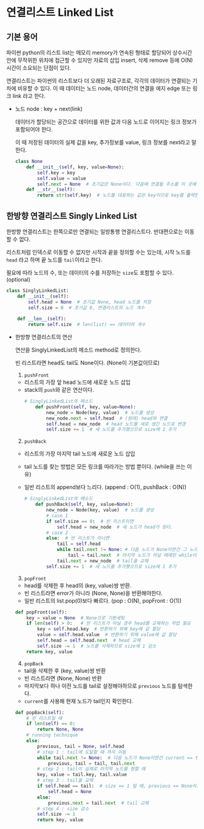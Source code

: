# 연결리스트 Linked List


## 기본 용어
파이썬 python의 리스트 list는 메모리 memory가 연속된 형태로 할당되어 상수시간 안에 무작위한 위치에 접근할 수 있지만 자료의 삽입 insert, 삭제 remove 등에 O(N)시간이 소요되는 단점이 있다.

연결리스트는 파이썬의 리스트보다 더 오래된 자료구조로, 각각의 데이터가 연결되는 기차에 비유할 수 있다. 이 때 데이터는 노드 node, 데이터간의 연결을 에지 edge 또는 링크 link 라고 한다.

* 노드 node : key + next(link)

    데이터가 할당되는 공간으로 데이터를 위한 값과 다음 노드로 이어지는 링크 정보가 포함되어야 한다.
    
    이 때 저장된 데이터의 실제 값을 key, 추가정보를 value, 링크 정보를 next라고 말한다.
    ```py
    class None
        def __init__(self, key, value=None):
            self.key = key
            self.value = value
            self.next = None  # 초기값은 None이다. 다음에 연결될 주소를 이 곳에 연결한다.
        def __str__(self):
            return str(self.key)  # 노드를 대표하는 값은 key이므로 key를 출력한다.
    ```

## 한방향 연결리스트 Singly Linked List
한방향 연결리스트는 한쪽으로만 연결되는 일방통행 연결리스트다. 반대편으로는 이동할 수 없다.

리스트처럼 인덱스로 이동할 수 없지만 시작과 끝을 정의할 수는 있는데, 시작 노드를 `head` 라고 하며 끝 노드를 `tail`이라고 한다.

필요에 따라 노드의 수, 또는 데이터의 수를 저장하는 `size`도 포함할 수 있다. (optional)

```py
class SinglyLinkedList:
    def __init__(self):
        self.head = None  # 초기값 None, head 노드를 저장
        self.size = 0  # 초기값 0, 연결리스트의 노드 개수
    
    def __len__(self):
        return self.size  # len(list) == 데이터의 개수
```

* 한방향 연결리스트의 연산

    연산을 SinglyLinkedList의 메소드 method로 정의한다.
    
    빈 리스트라면 head도 tail도 None이다. (None이 기본값이므로)

    1. `pushFront`
    * 리스트의 가장 앞 head 노드에 새로운 노드 삽입
    * stack의 `push`와 같은 연산이다.
        ```py
        # SinglyLinkedList의 메소드
            def pushFront(self, key, value=None):
                new_node = Node(key, value)  # 노드를 생성
                new_node.next = self.head  # (원래) head와 연결
                self.head = new_node  # head 노드를 새로 생긴 노드로 변경
                self.size += 1  # 새 노드를 추가했으므로 size에 1 추가
        ```

    2. `pushBack`
    * 리스트의 가장 마지막 tail 노드에 새로운 노드 삽입
    * tail 노드를 찾는 방법은 모든 링크를 따라가는 방법 뿐이다. (while을 쓰는 이유)
    * 일반 리스트의 append보다 느리다. (append : O(1), pushBack : O(N))

        ```py
        # SinglyLinkedList의 메소드
            def pushBack(self, key, value=None):
                new_node = Node(key, value)  # 노드를 생성
                # case 1
                if self.size == 0:  # 빈 리스트이면
                    self.head = new_node  # 새 노드가 head가 된다.
                # case 2
                else:  # 빈 리스트가 아니면
                    tail = self.head
                    while tail.next != None: # 다음 노드가 None이란건 그 노드가 마지막 노드라는 말
                        tail = tail.next  # 마지막 노드가 아닐 때에만 while이 돌아가므로 그 다음노드로 교체
                    tail.next = new_node  # tail을 교체
                self.size += 1  # 새 노드를 추가했으므로 size에 1 추가
        ```
    
    3. `popFront`
    * head를 삭제한 후 head의 (key, value)쌍 반환.
    * 빈 리스트라면 error가 아니라 (None, None)을 반환해야한다.
    * 일반 리스트의 list.pop(0)보다 빠르다. (pop : O(N), popFront : O(1))

    ```py
    def popFront(self):
        key = value = None  # None으로 기본세팅
        if len(self) > 0:   # 빈 리스트가 아닐 경우 head를 교체하는 작업 필요
            key = self.head.key  # 반환하기 위해 key에 값 할당
            value = self.head.value  # 반환하기 위해 value에 값 할당
            self.head = self.head.next  # head 교체
            self.size -= 1  # 노드를 삭제하므로 size에 1 감소
        return key, value
    ```

    4. `popBack`
    * tail을 삭제한 후 (key, value)쌍 반환
    * 빈 리스트라면 (None, None) 반환
    * 마지막보다 하나 이전 노드를 tail로 설정해야하므로 `previous` 노드를 탐색한다.
    * `current`를 사용해 현재 노드가 tail인지 확인한다.

    ```py
    def popBack(self):
        # 빈 리스트일 때
        if len(self) == 0:
            return None, None
        # running technique
        else:
            previous, tail = None, self.head
            # step 1 : tail에 도달할 때 까지 이동
            while tail.next != None:  # 다음 노드가 None이란건 current == tail이라는 것
                previous, tail = tail, tail.next
            # step 2 : tail이 실제로 마지막 노드를 향할 때
            key, value = tail.key, tail.value
            # step 3 : tail을 교체
            if self.head == tail:  # size == 1 일 때, previous == None이고 head == tail
                self.head = None
            else:
                previous.next = tail.next  # tail 교체
            # step 4 : size 감소
            self.size -= 1
            return key, value
    ```